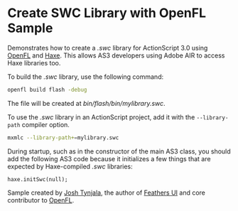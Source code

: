 # Create SWC Library with OpenFL Sample

Demonstrates how to create a _.swc_ library for ActionScript 3.0 using [OpenFL](https://openfl.org/) and [Haxe](https://haxe.org/). This allows AS3 developers using Adobe AIR to access Haxe libraries too.

To build the _.swc_ library, use the following command:

```sh
openfl build flash -debug
```

The file will be created at _bin/flash/bin/mylibrary.swc_.

To use the _.swc_ library in an ActionScript project, add it with the `--library-path` compiler option.

```sh
mxmlc --library-path+=mylibrary.swc
```

During startup, such as in the constructor of the main AS3 class, you should add the following AS3 code because it initializes a few things that are expected by Haxe-compiled _.swc_ libraries:

```as3
haxe.initSwc(null);
```

Sample created by [Josh Tynjala](https://github.com/sponsors/joshtynjala), the author of [Feathers UI](https://feathersui.com/) and core contributor to [OpenFL](https://openfl.org/).
